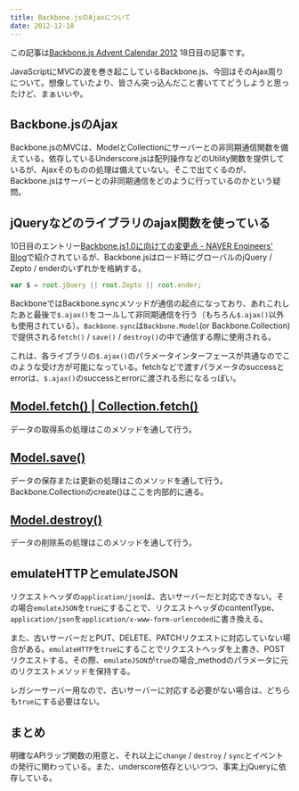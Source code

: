 ```yaml
---
title: Backbone.jsのAjaxについて
date: 2012-12-18
---
```


この記事は[Backbone.js Advent Calendar 2012](http://www.adventar.org/calendars/15) 18日目の記事です。

JavaScriptにMVCの波を巻き起こしているBackbone.js、今回はそのAjax周りについて。想像していたより、皆さん突っ込んだこと書いててどうしようと思ったけど、まぁいいや。

## Backbone.jsのAjax

Backbone.jsのMVCは、ModelとCollectionにサーバーとの非同期通信関数を備えている。依存しているUnderscore.jsは配列操作などのUtility関数を提供しているが、Ajaxそのものの処理は備えていない。そこで出てくるのが、Backbone.jsはサーバーとの非同期通信をどのように行っているのかという疑問。

## jQueryなどのライブラリのajax関数を使っている

10日目のエントリー[Backbone.js1.0に向けての変更点 - NAVER Engineers' Blog](http://tech.naver.jp/blog/?p=2342)で紹介されているが、Backbone.jsはロード時にグローバルのjQuery / Zepto / enderのいずれかを格納する。

```js
var $ = root.jQuery || root.Zepto || root.ender;
```

BackboneではBackbone.syncメソッドが通信の起点になっており、あれこれしたあと最後で`$.ajax()`をコールして非同期通信を行う（もちろん`$.ajax()`以外も使用されている）。`Backbone.sync`は`Backbone.Model`(or Backbone.Collection)で提供される`fetch()` / `save()` / `destroy()`の中で通信する際に使用される。

これは、各ライブラリの`$.ajax()`のパラメータインターフェースが共通なのでこのような受け方が可能になっている。fetchなどで渡すパラメータのsuccessとerrorは、`$.ajax()`のsuccessとerrorに渡される形になるっぽい。

## [Model.fetch() | Collection.fetch()](https://github.com/enja-oss/Backbone/blob/master/docs/Model.md#fetch-modelfetchoptions-)

データの取得系の処理はこのメソッドを通して行う。

## [Model.save()](https://github.com/enja-oss/Backbone/blob/master/docs/Model.md#save-modelsaveattributes-options-)

データの保存または更新の処理はこのメソッドを通して行う。Backbone.Collectionのcreate()はここを内部的に通る。

## [Model.destroy()](https://github.com/enja-oss/Backbone/blob/master/docs/Model.md#validate-modelvalidateattributes-)

データの削除系の処理はこのメソッドを通して行う。

## emulateHTTPとemulateJSON

リクエストヘッダの`application/json`は、古いサーバーだと対応できない。その場合`emulateJSON`を`true`にすることで、リクエストヘッダのcontentType、`application/json`を`application/x-www-form-urlencoded`に書き換える。

また、古いサーバーだとPUT、DELETE、PATCHリクエストに対応していない場合がある。`emulateHTTP`を`true`にすることでリクエストヘッダを上書き、POSTリクエストする。その際、`emulateJSON`が`true`の場合_methodのパラメータに元のリクエストメソッドを保持する。

レガシーサーバー用なので、古いサーバーに対応する必要がない場合は、どちらも`true`にする必要はない。

## まとめ

明確なAPIラップ関数の用意と、それ以上に`change` / `destroy` / `sync`とイベントの発行に関わっている。また、underscore依存といいつつ、事実上jQueryに依存している。
